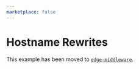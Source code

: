 ```yaml
---
marketplace: false
---
```


# Hostname Rewrites

This example has been moved to [`edge-middleware`](/edge-middleware/hostname-rewrites).
